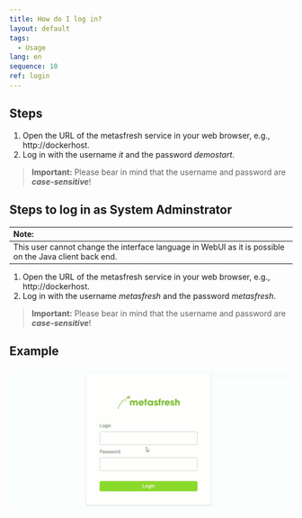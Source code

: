 ```yaml
---
title: How do I log in?
layout: default
tags:
  - Usage
lang: en
sequence: 10
ref: login
---
```


## Steps
1. Open the URL of the metasfresh service in your web browser, e.g., http://dockerhost.
1. Log in with the username *it* and the password *demostart*.
 >**Important:** Please bear in mind that the username and password are ***case-sensitive***!

## Steps to log in as System Adminstrator
| **Note:** |
| :- |
| This user cannot change the interface language in WebUI as it is possible on the Java client back end. |

1. Open the URL of the metasfresh service in your web browser, e.g., http://dockerhost.
1. Log in with the username *metasfresh* and the password *metasfresh*.
 >**Important:** Please bear in mind that the username and password are ***case-sensitive***!

## Example
![](assets/login_en.gif)
